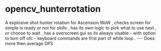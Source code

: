 # opencv_hunterrotation
A explosive shot hunter rotation for Ascension WoW , checks screen for simple is ready or not for skills , has its own logic to pick what to use next , or choose to wait , has a overscreen gui so its always visable - with option to turn off ofc - keyboard commands are first part of while loop . --- Does more then average DPS

